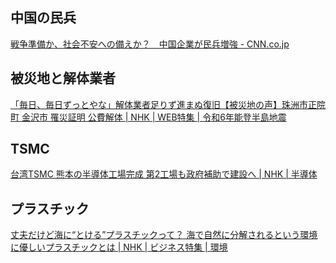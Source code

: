 ## 中国の民兵

[戦争準備か、社会不安への備えか？　中国企業が民兵増強 - CNN.co.jp](https://www.cnn.co.jp/business/35215619.html)

## 被災地と解体業者

[「毎日、毎日ずっとやな」解体業者足りず進まぬ復旧【被災地の声】珠洲市正院町 金沢市 罹災証明 公費解体 | NHK | WEB特集 | 令和6年能登半島地震](https://www3.nhk.or.jp/news/html/20240223/k10014366221000.html)

## TSMC

[台湾TSMC 熊本の半導体工場完成 第2工場も政府補助で建設へ | NHK | 半導体](https://www3.nhk.or.jp/news/html/20240224/k10014369011000.html)

## プラスチック

[丈夫だけど海に“とける”プラスチックって？ 海で自然に分解されるという環境に優しいプラスチックとは | NHK | ビジネス特集 | 環境](https://www3.nhk.or.jp/news/html/20240222/k10014367321000.html)

